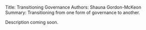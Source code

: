 Title: Transitioning Governance
Authors: Shauna Gordon-McKeon
Summary: Transitioning from one form of governance to another.


Description coming soon.